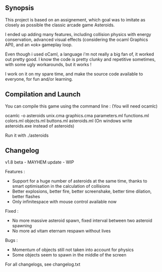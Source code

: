 ## Synopsis

This project is based on an assignement, which goal was to imitate as closely as possible the classic arcade game Asteroids.

I ended up adding many features, including collision physics with energy conservation, advanced visual effects (considering the ocaml Graphics API), and an «ok» gameplay loop.

Even though i used oCaml, a language i'm not really a big fan of, it worked out pretty good. I know the code is pretty clunky and repetitive sometimes, with some ugly workarounds, but it works !

I work on it on my spare time, and make the source code available to everyone, for fun and/or learning.

## Compilation and Launch

You can compile this game using the command line :
(You will need ocamlc)

ocamlc -o asteroids unix.cma graphics.cma parameters.ml functions.ml colors.ml objects.ml buttons.ml asteroids.ml
(On windows write asteroids.exe instead of asteroids)

Run it with ./asteroids

## Changelog

v1.8 beta - MAYHEM update - WIP

Features :
- Support for a huge number of asteroids at the same time, thanks to smart optimisation in the calculation of collisions
- Better explosions, better fire, better screenshake, better time dilation, better flashes
- Only infinitespace with mouse control available now

Fixed :
- No more massive asteroid spawn, fixed interval between two asteroid spawning
- No more ad vitam eternam respawn without lives

Bugs :
- Momentum of objects still not taken into account for physics
- Some objects seem to spawn in the middle of the screen

For all changelogs, see changelog.txt
